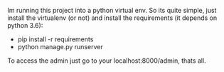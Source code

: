 Im running this project into a python virtual env.
So its quite simple, just install the virtualenv (or not) and install the
requirements (it depends on python 3.6):
- pip install -r requirements
- python manage.py runserver

To access the admin just go to your localhost:8000/admin, thats all.
